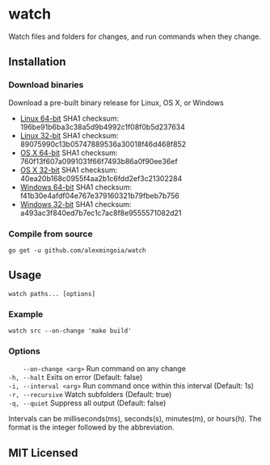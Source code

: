# watch

Watch files and folders for changes, and run commands when they change.

## Installation

### Download binaries

Download a pre-built binary release for Linux, OS X, or Windows

* [Linux 64-bit](https://s3.amazonaws.com/acm-binaries/watch-0.1-linux-amd64.tbz) SHA1 checksum: 196be91b6ba3c38a5d9b4992c1f08f0b5d237634
* [Linux 32-bit](https://s3.amazonaws.com/acm-binaries/watch-0.1-linux-386.tbz) SHA1 checksum: 89075990c13b05747889536a30018f46d468f852
* [OS X 64-bit](https://s3.amazonaws.com/acm-binaries/watch-0.1-darwin-amd64.tbz) SHA1 checksum: 760f13f607a0991031f66f7493b86a0f90ee36ef
* [OS X 32-bit](https://s3.amazonaws.com/acm-binaries/watch-0.1-darwin-386.tbz) SHA1 checksum: 40ea20b168c0955f4aa2b1c6fdd2ef3c21302284
* [Windows 64-bit](https://s3.amazonaws.com/acm-binaries/watch-0.1-windows-amd64.zip) SHA1 checksum: f41b30e4afdf04e767e379160321b79fbeb7b756
* [Windows 32-bit](https://s3.amazonaws.com/acm-binaries/watch-0.1-windows-386.zip) SHA1 checksum: a493ac3f840ed7b7ec1c7ac8f8e9555571082d21

### Compile from source

    go get -u github.com/alexmingoia/watch

## Usage

    watch paths... [options]

### Example

    watch src --on-change 'make build'

### Options

`    --on-change <arg>`  Run command on any change  
`-h, --halt`             Exits on error (Default: false)  
`-i, --interval <arg>`   Run command once within this interval (Default: 1s)  
`-r, --recursive`        Watch subfolders (Default: true)  
`-q, --quiet`            Suppress all output (Default: false)

Intervals can be milliseconds(ms), seconds(s), minutes(m), or hours(h).
The format is the integer followed by the abbreviation.

## MIT Licensed
